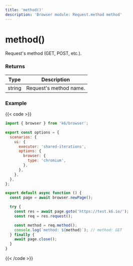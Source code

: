 ```yaml
---
title: 'method()'
description: 'Browser module: Request.method method'
---
```


# method()

Request's method (GET, POST, etc.).

### Returns

| Type   | Description            |
| ------ | ---------------------- |
| string | Request's method name. |

### Example

{{< code >}}

```javascript
import { browser } from 'k6/browser';

export const options = {
  scenarios: {
    ui: {
      executor: 'shared-iterations',
      options: {
        browser: {
          type: 'chromium',
        },
      },
    },
  },
};

export default async function () {
  const page = await browser.newPage();

  try {
    const res = await page.goto('https://test.k6.io/');
    const req = res.request();

    const method = req.method();
    console.log(`method: ${method}`); // method: GET
  } finally {
    await page.close();
  }
}
```

{{< /code >}}
